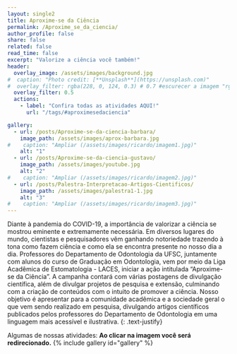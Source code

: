 ```yaml
---
layout: single2
title: Aproxime-se da Ciência
permalink: /Aproxime_se_da_ciencia/
author_profile: false
share: false
related: false
read_time: false
excerpt: "Valorize a ciência você também!"
header:
  overlay_image: /assets/images/background.jpg
#  caption: "Photo credit: [**Unsplash**](https://unsplash.com)"
#  overlay_filter: rgba(228, 0, 124, 0.3) # 0.7 #escurecer a imagem "rgba(255, 0, 0, 0.5)""
  overlay_filter: 0.5
  actions:
    - label: "Confira todas as atividades AQUI!"
      url: "/tags/#aproximesedaciencia"

gallery:
  - url: /posts/Aproxime-se-da-ciencia-barbara/
    image_path: /assets/images/aprox-barbara.jpg
#    caption: "Ampliar (/assets/images/ricardo/imagem1.jpg)"
    alt: "1"
  - url: /posts/Aproxime-se-da-ciencia-gustavo/
    image_path: /assets/images/youtube.jpg
    alt: "2"
#    caption: "Ampliar (/assets/images/ricardo/imagem2.jpg)"
  - url: /posts/Palestra-Interpretacao-Artigos-Cientificos/
    image_path: /assets/images/palestra1-1.jpg
    alt: "3"
#    caption: "Ampliar (/assets/images/ricardo/imagem3.jpg)"
---
```

Diante à pandemia do COVID-19, a importância de valorizar a ciência se mostrou eminente e extremamente necessária. Em diversos lugares do mundo, cientistas e pesquisadores vêm ganhando notoriedade trazendo à tona como fazem ciência e como ela se encontra presente no nosso dia a dia. Professores do Departamento de Odontologia da UFSC, juntamente com alunos do curso de Graduação em Odontologia, vem por meio da Liga Acadêmica de Estomatologia - LACES, iniciar a ação intitulada “Aproxime-se da Ciência”. A campanha contará com várias postagens de divulgação científica, além de divulgar projetos de pesquisa e extensão, culminando com a criação de conteúdos com o intuito de promover a ciência. Nosso objetivo é apresentar para a comunidade acadêmica e a sociedade geral o que vem sendo realizado em pesquisa, divulgando artigos científicos publicados pelos professores do Departamento de Odontologia em uma linguagem mais acessível e ilustrativa.
{: .text-justify}

Algumas de nossas atividades: **Ao clicar na imagem você será redirecionado.**
{% include gallery id="gallery" %}
